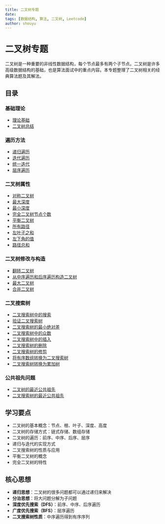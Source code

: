 ```yaml
---
title: 二叉树专题
date:
tags: [数据结构, 算法, 二叉树, Leetcode]
author: shouyu
---
```


# 二叉树专题

二叉树是一种重要的非线性数据结构，每个节点最多有两个子节点。二叉树是许多高级数据结构的基础，也是算法面试中的重点内容。本专题整理了二叉树相关的经典算法题及其解法。

## 目录

### 基础理论
- [理论基础](./理论基础)
- [二叉树总结](./二叉树总结)

### 遍历方法
- [递归遍历](./递归遍历)
- [迭代遍历](./迭代遍历)
- [统一迭代](./统一迭代)
- [层序遍历](./层序遍历)

### 二叉树属性
- [对称二叉树](./对称二叉树)
- [最大深度](./最大深度)
- [最小深度](./最小深度)
- [完全二叉树节点个数](./完全二叉树节点个数)
- [平衡二叉树](./平衡二叉树)
- [所有路径](./所有路径)
- [左叶子之和](./左叶子之和)
- [左下角的值](./左下角的值)
- [路径总和](./路径总和)

### 二叉树修改与构造
- [翻转二叉树](./翻转二叉树)
- [从中序遍历和后序遍历构造二叉树](./从中序遍历和后序遍历构造二叉树)
- [最大二叉树](./最大二叉树)
- [合并二叉树](./合并二叉树)

### 二叉搜索树
- [二叉搜索树中的搜索](./二叉搜索树中的搜索)
- [验证二叉搜索树](./验证二叉搜索树)
- [二叉搜索树的最小绝对差](./二叉搜索树的最小绝对差)
- [二叉搜索树中的众数](./二叉搜索树中的众数)
- [二叉搜索树中的插入](./二叉搜索树中的插入)
- [二叉搜索树的删除](./二叉搜索树的删除)
- [二叉搜索树的修剪](./二叉搜索树的修剪)
- [将有序数组转换为二叉搜索树](./将有序数组转换为二叉搜索树)
- [二叉搜索树转换为累加树](./二叉搜索树转换为累加树)

### 公共祖先问题
- [二叉树的最近公共祖先](./二叉树的最近公共祖先)
- [二叉搜索树的最近公共祖先](./二叉搜索树的最近公共祖先)

## 学习要点

- 二叉树的基本概念：节点、根、叶子、深度、高度
- 二叉树的存储方式：链式存储、数组存储
- 二叉树的遍历：前序、中序、后序、层序
- 递归与迭代的实现方式
- 二叉搜索树的性质与应用
- 平衡二叉树的概念
- 完全二叉树的特性

## 核心思想

- **递归思想**：二叉树的很多问题都可以通过递归来解决
- **分治思想**：将大问题分解为子问题
- **深度优先搜索（DFS）**：前序、中序、后序遍历
- **广度优先搜索（BFS）**：层序遍历
- **二叉搜索树性质**：中序遍历得到有序序列